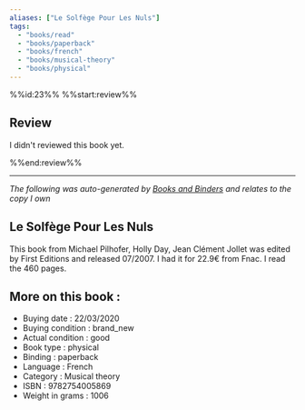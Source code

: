 ```yaml
---
aliases: ["Le Solfège Pour Les Nuls"] 
tags: 
  - "books/read" 
  - "books/paperback" 
  - "books/french"
  - "books/musical-theory"
  - "books/physical"
---
```

%%id:23%%
%%start:review%%
## Review
I didn't reviewed this book yet. 

%%end:review%%

---
_The following was auto-generated by [Books and Binders](Books%20and%20Binders.md) and relates to the copy I own_
## Le Solfège Pour Les Nuls
This book from Michael Pilhofer, Holly Day, Jean Clément Jollet was edited by First Editions and released 07/2007. I had it for 22.9€ from Fnac. I read the 460 pages.

## More on this book :
- Buying date : 22/03/2020
- Buying condition : brand_new
- Actual condition : good
- Book type : physical
- Binding : paperback
- Language : French
- Category : Musical theory
- ISBN : 9782754005869
- Weight in grams : 1006
